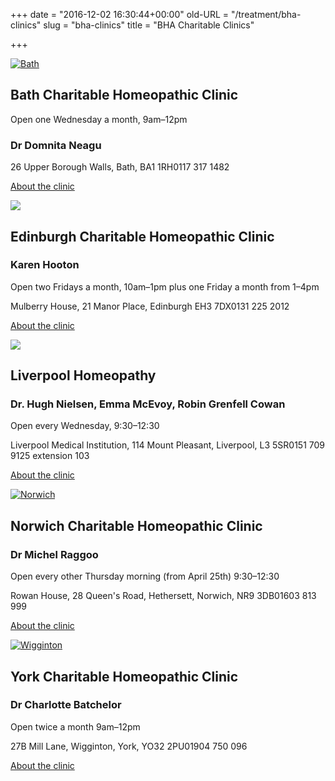 +++
date = "2016-12-02 16:30:44+00:00"
old-URL = "/treatment/bha-clinics"
slug = "bha-clinics"
title = "BHA Charitable Clinics"

+++

[![Bath](https://res.cloudinary.com/homeopathyuk/v1557403245/bha/bath-1988875_v2-1024x632.jpg)](/treatment/bha-clinics/bath-charitable-homeopathic-clinic/)

## Bath Charitable Homeopathic Clinic

Open one Wednesday a month, 9am–12pm

### Dr Domnita Neagu

26 Upper Borough Walls, Bath, BA1 1RH0117 317 1482

[About the clinic](http://localhost/treatment/bha-clinics/bath-charitable-homeopathic-clinic/)

[![](https://res.cloudinary.com/homeopathyuk/v1557403245/bha/edinburgh-366272-1024-1024x683.jpg)](/treatment/bha-clinics/edinburgh-charitable-homeopathic-clinic/)

## Edinburgh Charitable Homeopathic Clinic

### Karen Hooton

Open two Fridays a month, 10am–1pm plus
one Friday a month from 1–4pm

Mulberry House, 21 Manor Place, Edinburgh EH3 7DX0131 225 2012

[About the clinic](/treatment/bha-clinics/edinburgh-charitable-homeopathic-clinic/)

[![](https://res.cloudinary.com/homeopathyuk/v1557403245/bha/liverpool-2538914-web-1024x576.jpg)](http://localhost/liverpool-charitable-homeopathic-clinic/)

## Liverpool Homeopathy

### Dr. Hugh Nielsen, Emma McEvoy, Robin Grenfell Cowan

Open every Wednesday, 9:30–12:30

Liverpool Medical Institution, 114 Mount Pleasant, Liverpool, L3 5SR0151 709 9125 extension 103

[About the clinic](http://localhost/liverpool-charitable-homeopathic-clinic/)

[![Norwich](https://res.cloudinary.com/homeopathyuk/v1557403245/bha/norwich-cathedral-1144764-1024-1024x683.jpg)](/treatment/bha-clinics/norwich-homeopathic-clinic/)

## Norwich Charitable Homeopathic Clinic

### Dr Michel Raggoo

Open every other Thursday morning (from April 25th) 9:30–12:30

Rowan House, 28 Queen's Road, Hethersett, Norwich, NR9 3DB01603 813 999

[About the clinic](/treatment/bha-clinics/norwich-homeopathic-clinic/)

[![Wigginton](https://res.cloudinary.com/homeopathyuk/v1557403245/bha/Wigginton.jpg)](/treatment/bha-clinics/york-charitable-homeopathic-clinic/)

## York Charitable Homeopathic Clinic

### Dr Charlotte Batchelor

Open twice a month 9am–12pm

27B Mill Lane, Wigginton, York, YO32 2PU01904 750 096

[About the clinic](/treatment/bha-clinics/york-charitable-homeopathic-clinic/)

